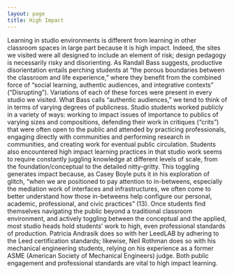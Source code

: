 ```yaml
---
layout: page
title: High Impact
---
```


Learning in studio environments is different from learning in other classroom spaces in large part because it is high impact. Indeed, the sites we visited were all designed to include an element of risk; design pedagogy is necessarily risky and disorienting. As Randall Bass suggests, productive disorientation entails perching students at “the porous boundaries between the classroom and life experience,” where they benefit from the combined force of “social learning, authentic audiences, and integrative contexts” (“Disrupting”). Variations of each of these forces were present in every studio we visited. What Bass calls “authentic audiences,” we tend to think of in terms of varying degrees of publicness. Studio students worked publicly in a variety of ways: working to impact issues of importance to publics of varying sizes and compositions, defending their work in critiques (“crits”) that were often open to the public and attended by practicing professionals, engaging directly with communities and performing research in communities, and creating work for eventual public circulation. Students also encountered high impact learning practices in that studio work seems to require constantly juggling knowledge at different levels of scale, from the foundation/conceptual to the detailed nitty-gritty. This toggling generates impact because, as Casey Boyle puts it in his exploration of glitch, “when we are positioned to pay attention to in-betweens, especially the mediation work of interfaces and infrastructures, we often come to better understand how those in-betweens help configure our personal, academic, professional, and civic practices” (13). Once students find themselves navigating the public beyond a traditional classroom environment, and actively toggling between the conceptual and the applied, most studio heads hold students’ work to high, even professional standards of production. Patricia Andrasik does so with her LeedLAB by adhering to the Leed certification standards; likewise, Neil Rothman does so with his mechanical engineering students, relying on his experience as a former ASME (American Society of Mechanical Engineers) judge. Both public engagement and professional standards are vital to high impact learning.
